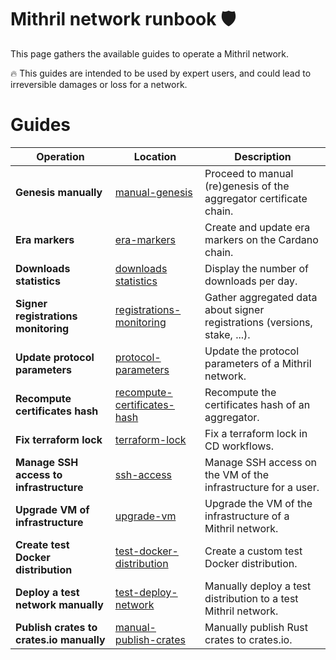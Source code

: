 # Mithril network runbook :shield:

This page gathers the available guides to operate a Mithril network.

:fire: This guides are intended to be used by expert users, and could lead to irreversible damages or loss for a network.

# Guides

| Operation                                 | Location                                                               | Description                                                               |
| ----------------------------------------- | ---------------------------------------------------------------------- | ------------------------------------------------------------------------- |
| **Genesis manually**                      | [manual-genesis](./genesis-manually/README.md)                         | Proceed to manual (re)genesis of the aggregator certificate chain.        |
| **Era markers**                           | [era-markers](./era-markers/README.md)                                 | Create and update era markers on the Cardano chain.                       |
| **Downloads statistics**                  | [downloads statistics](./statistics/README.md)                         | Display the number of downloads per day.                                  |
| **Signer registrations monitoring**       | [registrations-monitoring](./registrations-monitoring/README.md)       | Gather aggregated data about signer registrations (versions, stake, ...). |
| **Update protocol parameters**            | [protocol-parameters](./protocol-parameters/README.md)                 | Update the protocol parameters of a Mithril network.                      |
| **Recompute certificates hash**           | [recompute-certificates-hash](./recompute-certificates-hash/README.md) | Recompute the certificates hash of an aggregator.                         |
| **Fix terraform lock**                    | [terraform-lock](./terraform-lock/README.md)                           | Fix a terraform lock in CD workflows.                                     |
| **Manage SSH access to infrastructure**   | [ssh-access](./ssh-access/README.md)                                   | Manage SSH access on the VM of the infrastructure for a user.             |
| **Upgrade VM of infrastructure**          | [upgrade-vm](./upgrade-vm/README.md)                                   | Upgrade the VM of the infrastructure of a Mithril network.                |
| **Create test Docker distribution**       | [test-docker-distribution](./test-docker-distribution/README.md)       | Create a custom test Docker distribution.                                 |
| **Deploy a test network manually**        | [test-deploy-network](./test-deploy-network/README.md)                 | Manually deploy a test distribution to a test Mithril network.            |
| **Publish crates to crates.io manually**  | [manual-publish-crates](./manual-publish-crates/README.md)             | Manually publish Rust crates to crates.io.                                |